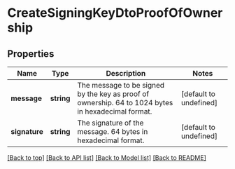 # CreateSigningKeyDtoProofOfOwnership

## Properties

|Name | Type | Description | Notes|
|------------ | ------------- | ------------- | -------------|
|**message** | **string** | The message to be signed by the key as proof of ownership. 64 to 1024 bytes in hexadecimal format. | [default to undefined]|
|**signature** | **string** | The signature of the message. 64 bytes in hexadecimal format. | [default to undefined]|




[[Back to top]](#) [[Back to API list]](../../README.md#documentation-for-api-endpoints) [[Back to Model list]](../../README.md#documentation-for-models) [[Back to README]](../../README.md)
